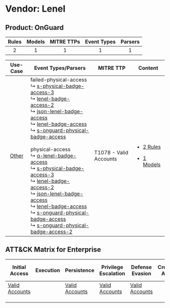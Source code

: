 Vendor: Lenel
=============
Product: OnGuard
----------------
| Rules | Models | MITRE TTPs | Event Types | Parsers |
|:-----:|:------:|:----------:|:-----------:|:-------:|
|   2   |   1    |     1      |      1      |    1    |

|                Use-Case                | Event Types/Parsers                                                                                                                                                                                                                                                                                                                                                                                                                                                                                                                                                                                                                                                                                                                                                                                                                                                                                                                                                                                                                                                                               | MITRE TTP                  | Content                                                                                        |
|:--------------------------------------:| ------------------------------------------------------------------------------------------------------------------------------------------------------------------------------------------------------------------------------------------------------------------------------------------------------------------------------------------------------------------------------------------------------------------------------------------------------------------------------------------------------------------------------------------------------------------------------------------------------------------------------------------------------------------------------------------------------------------------------------------------------------------------------------------------------------------------------------------------------------------------------------------------------------------------------------------------------------------------------------------------------------------------------------------------------------------------------------------------- | -------------------------- | ---------------------------------------------------------------------------------------------- |
| [Other](../../../UseCases/uc_other.md) |  failed-physical-access<br> ↳ [s-physical-badge-access-3](Parsers/parserContent_s-physical-badge-access-3.md)<br> ↳ [lenel-badge-access-2](Parsers/parserContent_lenel-badge-access-2.md)<br> ↳ [json-lenel-badge-access](Parsers/parserContent_json-lenel-badge-access.md)<br> ↳ [lenel-badge-access](Parsers/parserContent_lenel-badge-access.md)<br> ↳ [s-onguard-physical-badge-access](Parsers/parserContent_s-onguard-physical-badge-access.md)<br><br> physical-access<br> ↳ [q-lenel-badge-access](Parsers/parserContent_q-lenel-badge-access.md)<br> ↳ [s-physical-badge-access-3](Parsers/parserContent_s-physical-badge-access-3.md)<br> ↳ [lenel-badge-access-2](Parsers/parserContent_lenel-badge-access-2.md)<br> ↳ [json-lenel-badge-access](Parsers/parserContent_json-lenel-badge-access.md)<br> ↳ [lenel-badge-access](Parsers/parserContent_lenel-badge-access.md)<br> ↳ [s-onguard-physical-badge-access](Parsers/parserContent_s-onguard-physical-badge-access.md)<br> ↳ [s-onguard-physical-badge-access-2](Parsers/parserContent_s-onguard-physical-badge-access-2.md)<br> | T1078 - Valid Accounts<br> | [<ul><li>2 Rules</li></ul><ul><li>1 Models</li></ul>](Rules_Models/r_m_lenel_onguard_Other.md) |

ATT&CK Matrix for Enterprise
----------------------------
| Initial Access                                                      | Execution | Persistence                                                         | Privilege Escalation                                                | Defense Evasion                                                     | Credential Access | Discovery | Lateral Movement | Collection | Command and Control | Exfiltration | Impact |
| ------------------------------------------------------------------- | --------- | ------------------------------------------------------------------- | ------------------------------------------------------------------- | ------------------------------------------------------------------- | ----------------- | --------- | ---------------- | ---------- | ------------------- | ------------ | ------ |
| [Valid Accounts](https://attack.mitre.org/techniques/T1078)<br><br> |           | [Valid Accounts](https://attack.mitre.org/techniques/T1078)<br><br> | [Valid Accounts](https://attack.mitre.org/techniques/T1078)<br><br> | [Valid Accounts](https://attack.mitre.org/techniques/T1078)<br><br> |                   |           |                  |            |                     |              |        |